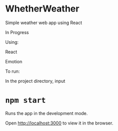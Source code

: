 # WhetherWeather
Simple weather web app using React
 
In Progress

Using: 

React 

Emotion 

To run: 

In the project directory, input

# `npm start`

Runs the app in the development mode.

Open [http://localhost:3000](http://localhost:3000) to view it in the browser.
